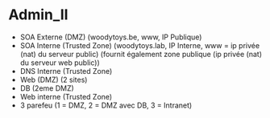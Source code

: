 # Admin_II

* SOA Externe (DMZ) (woodytoys.be, www, IP Publique)
* SOA Interne (Trusted Zone) (woodytoys.lab, IP Interne, www = ip privée (nat) du serveur public) (fournit également zone publique (ip privée (nat) du serveur web public))
* DNS Interne (Trusted Zone)
* Web (DMZ) (2 sites)
* DB (2eme DMZ) 
* Web interne (Trusted Zone)
* 3 parefeu (1 = DMZ, 2 = DMZ avec DB, 3 = Intranet)
